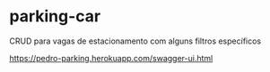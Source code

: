 # parking-car

CRUD para vagas de estacionamento com alguns filtros específicos


https://pedro-parking.herokuapp.com/swagger-ui.html
